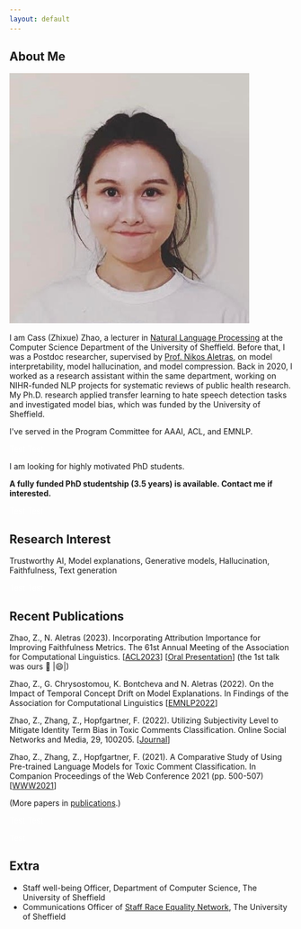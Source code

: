 ```yaml
---
layout: default
---
```


## About Me

<img class="profile-picture" src="avatar.jpg">

I am Cass (Zhixue) Zhao, a lecturer in [Natural Language Processing](https://www.sheffield.ac.uk/dcs/research/groups/natural-language-processing) at the Computer Science Department of the University of Sheffield. Before that, I was a Postdoc researcher, supervised by [Prof. Nikos Aletras](https://nikosaletras.com/), on model interpretability, model hallucination, and model compression. Back in 2020, I worked as a research assistant within the same department, working on NIHR-funded NLP projects for systematic reviews of public health research. My Ph.D. research applied transfer learning to hate speech detection tasks and investigated model bias, which was funded by the University of Sheffield.

I've served in the Program Committee for AAAI, ACL, and EMNLP.

<font color=White>Test</font>
<font color=White>Test</font>

I am looking for highly motivated PhD students. 

**A fully funded PhD studentship (3.5 years) is available. Contact me if interested.**

<font color=White>Test</font>
<font color=White>Test</font>

## Research Interest

Trustworthy AI, Model explanations, Generative models, Hallucination, Faithfulness, Text generation



<font color=White>Test</font>
<font color=White>Test</font>

## Recent Publications


Zhao, Z., N. Aletras (2023). Incorporating Attribution Importance for Improving Faithfulness Metrics. The 61st Annual Meeting of the Association for Computational Linguistics.
[[ACL2023](https://aclanthology.org/2023.acl-long.261/)]
[[Oral Presentation](https://us06web.zoom.us/rec/play/TisLvdRrfqNRYts4y0A6wJeoV2H6kL2eRywX7Jl_wGUxBVO_n_HoIfVi1lhO0OK1sUw-gDjFpHuuDz6o.-zDGXXlaq7nOwrW7?canPlayFromShare=true&from=share_recording_detail&continueMode=true&componentName=rec-play&originRequestUrl=https%3A%2F%2Fus06web.zoom.us%2Frec%2Fshare%2Fc0BepePE3QACrdQQpFnEISDmrUSvV5T7XwJcW1TN0jkGEvVMutm55KeLx9eKWXH4.R0SYaV552qVO0sfV)] (the 1st talk was ours :partying_face: |:smile:|)


Zhao, Z., G. Chrysostomou, K. Bontcheva and N. Aletras (2022). On the Impact of Temporal Concept Drift on Model Explanations. In Findings of the Association for Computational Linguistics [[EMNLP2022](https://aclanthology.org/2022.findings-emnlp.298/)]

Zhao, Z., Zhang, Z., Hopfgartner, F. (2022). Utilizing Subjectivity Level to Mitigate Identity Term Bias in Toxic Comments Classification. Online Social Networks and Media, 29, 100205. [[Journal](https://www.sciencedirect.com/science/article/abs/pii/S246869642200009X)]

Zhao, Z., Zhang, Z., Hopfgartner, F. (2021). A Comparative Study of Using Pre-trained Language Models for Toxic Comment Classification. In Companion Proceedings of the Web Conference 2021 (pp. 500-507) [[WWW2021](https://dl.acm.org/doi/abs/10.1145/3442442.3452313#:~:text=Our%20results%20show%20that%2C%20Out,such%20as%20CNN%20and%20BiLSTM.)]


(More papers in [publications](https://casszhao.github.io/cass/publications).)


<font color=White>Test</font>
<font color=White>Test</font>


<font color=White>Test</font>
## Extra
- Staff well-being Officer, Department of Computer Science, The University of Sheffield
- Communications Officer of [Staff Race Equality Network](https://staff.sheffield.ac.uk/staff-race-equality-network), The University of Sheffield
